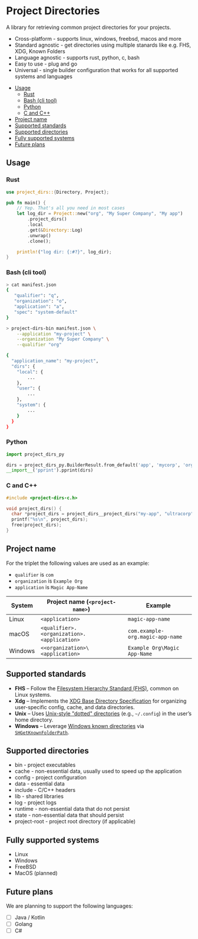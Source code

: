 <!-- lint disable no-undefined-references -->

# Project Directories

A library for retrieving common project directories for your projects.

* Cross-platform - supports linux, windows, freebsd, macos and more
* Standard agnostic - get directories using multiple stanards like e.g. FHS, XDG, Known Folders
* Language agnostic - supports rust, python, c, bash
* Easy to use - plug and go
* Universal - single builder configuration that works for all supported systems and languages

<!-- vim-markdown-toc GFM -->

* [Usage](#usage)
    * [Rust](#rust)
    * [Bash (cli tool)](#bash-cli-tool)
    * [Python](#python)
    * [C and C++](#c-and-c)
* [Project name](#project-name)
* [Supported standards](#supported-standards)
* [Supported directories](#supported-directories)
* [Fully supported systems](#fully-supported-systems)
* [Future plans](#future-plans)

<!-- vim-markdown-toc -->

## Usage

### Rust

```rust
use project_dirs::{Directory, Project};

pub fn main() {
    // Yep. That's all you need in most cases
    let log_dir = Project::new("org", "My Super Company", "My app")
        .project_dirs()
        .local
        .get(&Directory::Log)
        .unwrap()
        .clone();

    println!("log dir: {:#?}", log_dir);
}
```

### Bash (cli tool)
```bash
> cat manifest.json
{
   "qualifier": "q",
   "organization": "o",
   "application": "a",
   "spec": "system-default"
}

> project-dirs-bin manifest.json \
    --application "my-project" \
    --organization "My Super Company" \
    --qualifier "org"

{
  "application_name": "my-project",
  "dirs": {
    "local": {
        ...
    },
    "user": {
        ...
    },
    "system": {
        ...
    }
  }
}
```

### Python

```python
import project_dirs_py

dirs = project_dirs_py.BuilderResult.from_default('app', 'mycorp', 'org')
__import__('pprint').pprint(dirs)
```

### C and C++

```c
#include <project-dirs-c.h>

void project_dirs() {
  char *project_dirs = project_dirs__project_dirs("my-app", "ultracorp", "org");
  printf("%s\n", project_dirs);
  free(project_dirs);
}
```

## Project name

For the triplet the following values are used as an example:

* `qualifier` is `com`
* `organization` is `Example Org`
* `application` is `Magic App-Name`

| System  | Project name (`<project-name>`)            | Example                          |
| ------- | ------------------------------------------ | -------------------------------- |
| Linux   | `<application>`                            | `magic-app-name`                 |
| macOS   | `<qualifier>.<organization>.<application>` | `com.example-org.magic-app-name` |
| Windows | `<<organization>\<application>`            | `Example Org\Magic App-Name`     |

## Supported standards

* **FHS** – Follow the [Filesystem Hierarchy Standard (FHS)](https://refspecs.linuxfoundation.org/FHS_3.0/fhs-3.0.pdf), common on Linux systems.
* **Xdg** – Implements the [XDG Base Directory Specification](https://specifications.freedesktop.org/basedir-spec/basedir-spec-latest.html) for organizing user-specific config, cache, and data directories.
* **Unix** – Uses [Unix-style "dotted" directories](https://unix.stackexchange.com/questions/21778/whats-so-special-about-directories-whose-names-begin-with-a-dot) (e.g., `~/.config`) in the user’s home directory.
* **Windows** – Leverage [Windows known directories](https://learn.microsoft.com/en-us/windows/win32/shell/knownfolderid#FOLDERID_Profile) via [`SHGetKnownFolderPath`](https://learn.microsoft.com/en-us/windows/win32/api/shlobj_core/nf-shlobj_core-shgetknownfolderpath).

## Supported directories

* bin - project executables
* cache - non-essential data, usually used to speed up the application
* config - project configuration
* data - essential data
* include - C/C++ headers
* lib - shared libraries
* log - project logs
* runtime - non-essential data that do not persist
* state - non-essential data that should persist
* project-root - project root directory (if applicable)

## Fully supported systems

* Linux
* Windows
* FreeBSD
* MacOS (planned)


## Future plans

We are planning to support the following languages:

- [ ] Java / Kotlin
- [ ] Golang
- [ ] C#
